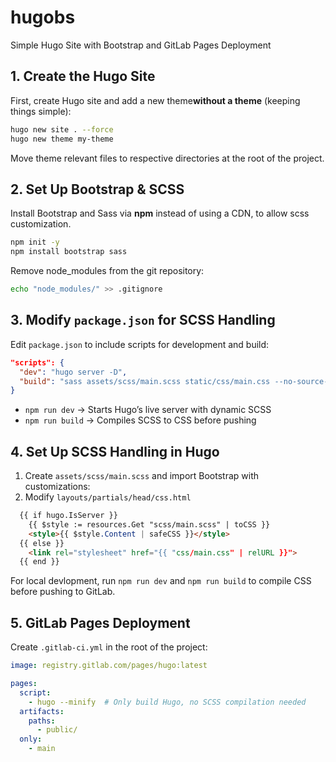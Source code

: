 # hugobs

Simple Hugo Site with Bootstrap and GitLab Pages Deployment

## 1. Create the Hugo Site

First, create Hugo site and add a new theme**without a theme** (keeping things simple):

```bash
hugo new site . --force
hugo new theme my-theme
```

Move theme relevant files to respective directories at the root of the project.


## 2. Set Up Bootstrap & SCSS

Install Bootstrap and Sass via **npm** instead of using a CDN, to allow scss customization.

```bash
npm init -y
npm install bootstrap sass
```

Remove node_modules from the git repository:

```bash
echo "node_modules/" >> .gitignore
```

## 3. Modify `package.json` for SCSS Handling

Edit `package.json` to include scripts for development and build:

```json
"scripts": {
  "dev": "hugo server -D",
  "build": "sass assets/scss/main.scss static/css/main.css --no-source-map --style=compressed"
}
```

- `npm run dev` → Starts Hugo’s live server with dynamic SCSS
- `npm run build` → Compiles SCSS to CSS before pushing

## 4. Set Up SCSS Handling in Hugo

1. Create `assets/scss/main.scss` and import Bootstrap with customizations:
2. Modify `layouts/partials/head/css.html`

```html
  {{ if hugo.IsServer }}
    {{ $style := resources.Get "scss/main.scss" | toCSS }}
    <style>{{ $style.Content | safeCSS }}</style>
  {{ else }}
    <link rel="stylesheet" href="{{ "css/main.css" | relURL }}">
  {{ end }}
```

For local devlopment, run `npm run dev` and `npm run build` to compile CSS before pushing to GitLab.

## 5. GitLab Pages Deployment

Create `.gitlab-ci.yml` in the root of the project:

```yaml
image: registry.gitlab.com/pages/hugo:latest

pages:
  script:
    - hugo --minify  # Only build Hugo, no SCSS compilation needed
  artifacts:
    paths:
      - public/
  only:
    - main

```
